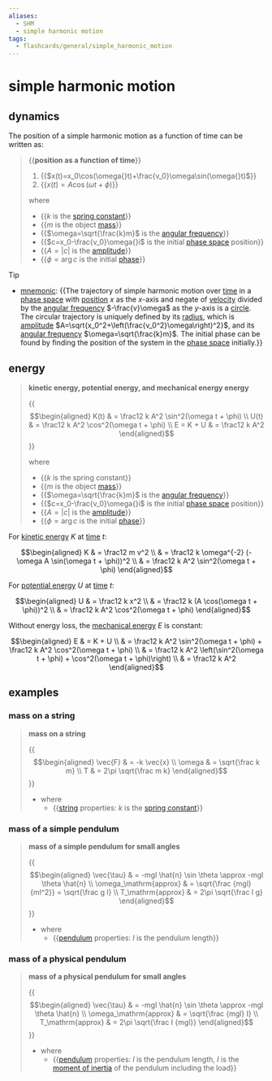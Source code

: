 ```yaml
---
aliases:
  - SHM
  - simple harmonic motion
tags:
  - flashcards/general/simple_harmonic_motion
---
```


# simple harmonic motion

## dynamics

The position of a simple harmonic motion as a function of time can be written as:

> {{__position as a function of time__}}
>
> 1. {{$x(t)=x_0\cos(\omega{}t)+\frac{v_0}\omega\sin(\omega{}t)$}}
> 2. {{$x(t)=A\cos(\omega{t}+\phi)$}}
>
> where
> - {{$k$ is the [spring constant](Hooke's%20law.md)}}
> - {{$m$ is the object [mass](mass.md)}}
> - {{$\omega=\sqrt{\frac{k}m}$ is the [angular frequency](angular%20frequency.md)}}
> - {{$c=x_0-\frac{v_0}\omega{}i$ is the initial [phase space](phase%20space.md) position}}
> - {{$A=|c|$ is the [amplitude](amplitude.md)}}
> - {{$\phi=\arg{c}$ is the initial [phase](phase%20(waves).md)}}

> [!tip]
>
> - [mnemonic](mnemonic.md): {{The trajectory of simple harmonic motion over [time](time.md) in a [phase space](phase%20space.md) with [position](position%20(vector).md) $x$ as the $x$-axis and negate of [velocity](velocity.md) divided by the [angular frequency](angular%20frequency.md) $-\frac{v}\omega$ as the $y$-axis is a [circle](circle.md). The circular trajectory is uniquely defined by its [radius](radius.md), which is [amplitude](amplitude.md) $A=\sqrt{x_0^2+\left(\frac{v_0^2}\omega\right)^2}$, and its [angular frequency](angular%20frequency.md) $\omega=\sqrt{\frac{k}m}$. The initial phase can be found by finding the position of the system in the [phase space](phase%20space.md) initially.}}

## energy

> __kinetic energy, potential energy, and mechanical energy energy__
>
> {{$$\begin{aligned} K(t) & = \frac12 k A^2 \sin^2(\omega t + \phi) \\ U(t) & = \frac12 k A^2 \cos^2(\omega t + \phi) \\ E = K + U & = \frac12 k A^2 \end{aligned}$$}}
>
> where
> - {{$k$ is the spring constant}}
> - {{$m$ is the object [mass](mass.md)}}
> - {{$\omega=\sqrt{\frac{k}m}$ is the [angular frequency](angular%20frequency.md)}}
> - {{$c=x_0-\frac{v_0}\omega{}i$ is the initial [phase space](phase%20space.md) position}}
> - {{$A=|c|$ is the [amplitude](amplitude.md)}}
> - {{$\phi=\arg{c}$ is the initial [phase](phase%20(waves).md)}}

For [kinetic energy](kinetic%20energy.md) $K$ at [time](time.md) $t$:

$$\begin{aligned}
K & = \frac12 m v^2 \\
& = \frac12 k \omega^{-2} (-\omega A \sin(\omega t + \phi))^2 \\
& = \frac12 k A^2 \sin^2(\omega t + \phi)
\end{aligned}$$

For [potential energy](potential%20energy.md) $U$ at [time](time.md) $t$:

$$\begin{aligned}
U & = \frac12 k x^2 \\
& = \frac12 k (A \cos(\omega t + \phi))^2 \\
& = \frac12 k A^2 \cos^2(\omega t + \phi)
\end{aligned}$$

Without energy loss, the [mechanical energy](mechanical%20energy.md) $E$ is constant:

$$\begin{aligned}
E & = K + U \\
& = \frac12 k A^2 \sin^2(\omega t + \phi) + \frac12 k A^2 \cos^2(\omega t + \phi) \\
& = \frac12 k A^2 \left(\sin^2(\omega t + \phi) + \cos^2(\omega t + \phi)\right) \\
& = \frac12 k A^2
\end{aligned}$$

## examples

### mass on a string

> __mass on a string__
>
> {{$$\begin{aligned} \vec{F} & = -k \vec{x} \\ \omega & = \sqrt{\frac k m} \\ T & = 2\pi \sqrt{\frac m k} \end{aligned}$$}}
>
> - where
>     - {{[string](string%20(structure).md) properties: $k$ is the [spring constant](Hooke's%20law.md)}}

### mass of a simple pendulum

> __mass of a simple pendulum for small angles__
>
> {{$$\begin{aligned} \vec{\tau} & = -mgl \hat{n} \sin \theta \approx -mgl \theta \hat{n} \\ \omega_\mathrm{approx} & = \sqrt{\frac {mgl} {ml^2}} = \sqrt{\frac g l} \\ T_\mathrm{approx} & = 2\pi \sqrt{\frac l g} \end{aligned}$$}}
>
> - where
>     - {{[pendulum](pendulum.md) properties: $l$ is the pendulum length}}

### mass of a physical pendulum

> __mass of a physical pendulum for small angles__
>
> {{$$\begin{aligned} \vec{\tau} & = -mgl \hat{n} \sin \theta \approx -mgl \theta \hat{n} \\ \omega_\mathrm{approx} & = \sqrt{\frac {mgl} I} \\ T_\mathrm{approx} & = 2\pi \sqrt{\frac I {mgl}} \end{aligned}$$}}
>
> - where
>     - {{[pendulum](pendulum.md) properties: $l$ is the pendulum length, $I$ is the [moment of inertia](moment%20of%20inertia.md) of the pendulum including the load}}
